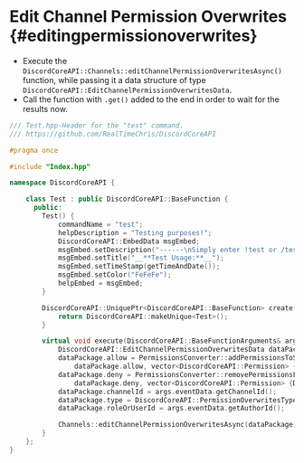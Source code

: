 Edit Channel Permission Overwrites {#editingpermissionoverwrites}
=============
- Execute the `DiscordCoreAPI::Channels::editChannelPermissionOverwritesAsync()` function, while passing it a data structure of type `DiscordCoreAPI::EditChannelPermissionOverwritesData`.
- Call the function with `.get()` added to the end in order to wait for the results now.

```cpp
/// Test.hpp-Header for the "test" command.
/// https://github.com/RealTimeChris/DiscordCoreAPI

#pragma once

#include "Index.hpp"

namespace DiscordCoreAPI {

	class Test : public DiscordCoreAPI::BaseFunction {
	  public:
		Test() {
			commandName = "test";
			helpDescription = "Testing purposes!";
			DiscordCoreAPI::EmbedData msgEmbed;
			msgEmbed.setDescription("------\nSimply enter !test or /test!\n------");
			msgEmbed.setTitle("__**Test Usage:**__");
			msgEmbed.setTimeStamp(getTimeAndDate());
			msgEmbed.setColor("FeFeFe");
			helpEmbed = msgEmbed;
		}

		DiscordCoreAPI::UniquePtr<DiscordCoreAPI::BaseFunction> create() {
			return DiscordCoreAPI::makeUnique<Test>();
		}

		virtual void execute(DiscordCoreAPI::BaseFunctionArguments& args) {
			DiscordCoreAPI::EditChannelPermissionOverwritesData dataPackage;
			dataPackage.allow = PermissionsConverter::addPermissionsToString(
				dataPackage.allow, vector<DiscordCoreAPI::Permission> {DiscordCoreAPI::Permission::Add_Reactions, DiscordCoreAPI::Permission::Manage_Messages});
			dataPackage.deny = PermissionsConverter::removePermissionsFromString(
				dataPackage.deny, vector<DiscordCoreAPI::Permission> {DiscordCoreAPI::Permission::Attach_Files, DiscordCoreAPI::Permission::Embed_Links});
			dataPackage.channelId = args.eventData.getChannelId();
			dataPackage.type = DiscordCoreAPI::PermissionOverwritesType::User;
			dataPackage.roleOrUserId = args.eventData.getAuthorId();

			Channels::editChannelPermissionOverwritesAsync(dataPackage).get();
		}
	};
}
```